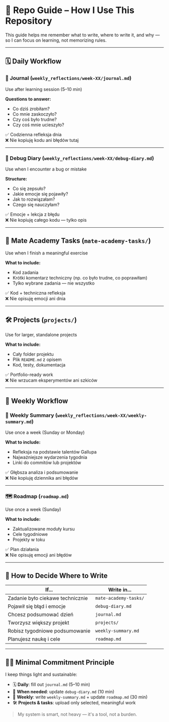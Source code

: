 # 📘 Repo Guide – How I Use This Repository

This guide helps me remember what to write, where to write it, and why — so I can focus on learning, not memorizing rules.

---

## 🗓️ Daily Workflow

### 📓 Journal (`weekly_reflections/week-XX/journal.md`)
Use after learning session (5–10 min)

**Questions to answer:**
- Co dziś zrobiłam?
- Co mnie zaskoczyło?
- Czy coś było trudne?
- Czy coś mnie ucieszyło?

✅ Codzienna refleksja dnia  
❌ Nie kopiuję kodu ani błędów tutaj

---

### 🐞 Debug Diary (`weekly_reflections/week-XX/debug-diary.md`)
Use when I encounter a bug or mistake

**Structure:**
- Co się zepsuło?
- Jakie emocje się pojawiły?
- Jak to rozwiązałam?
- Czego się nauczyłam?

✅ Emocje + lekcja z błędu  
❌ Nie kopiuję całego kodu — tylko opis

---

## 🐍 Mate Academy Tasks (`mate-academy-tasks/`)
Use when I finish a meaningful exercise

**What to include:**
- Kod zadania
- Krótki komentarz techniczny (np. co było trudne, co poprawiłam)
- Tylko wybrane zadania — nie wszystko

✅ Kod + techniczna refleksja  
❌ Nie opisuję emocji ani dnia

---

## 🛠️ Projects (`projects/`)
Use for larger, standalone projects

**What to include:**
- Cały folder projektu
- Plik `README.md` z opisem
- Kod, testy, dokumentacja

✅ Portfolio-ready work  
❌ Nie wrzucam eksperymentów ani szkiców

---

## 📅 Weekly Workflow

### 🧠 Weekly Summary (`weekly_reflections/week-XX/weekly-summary.md`)
Use once a week (Sunday or Monday)

**What to include:**
- Refleksja na podstawie talentów Gallupa
- Najważniejsze wydarzenia tygodnia
- Linki do commitów lub projektów

✅ Głębsza analiza i podsumowanie  
❌ Nie kopiuję dziennika ani błędów

---

### 🗺️ Roadmap (`roadmap.md`)
Use once a week (Sunday)

**What to include:**
- Zaktualizowane moduły kursu
- Cele tygodniowe
- Projekty w toku

✅ Plan działania  
❌ Nie opisuję emocji ani błędów

---

## 🔁 How to Decide Where to Write

| If...                                | Write in...                   |
|-------------------------------------|-------------------------------|
| Zadanie było ciekawe technicznie    | `mate-academy-tasks/`         |
| Pojawił się błąd i emocje           | `debug-diary.md`              |
| Chcesz podsumować dzień             | `journal.md`                  |
| Tworzysz większy projekt            | `projects/`                   |
| Robisz tygodniowe podsumowanie      | `weekly-summary.md`           |
| Planujesz naukę i cele              | `roadmap.md`                  |

---

## 🧘‍♀️ Minimal Commitment Principle

I keep things light and sustainable:

- 🗓️ **Daily**: fill out `journal.md` (5–10 min)  
- 🐞 **When needed**: update `debug-diary.md` (10 min)  
- 📅 **Weekly**: write `weekly-summary.md` + update `roadmap.md` (30 min)  
- 🛠️ **Projects & tasks**: upload only selected, meaningful work

> My system is smart, not heavy — it's a tool, not a burden.
